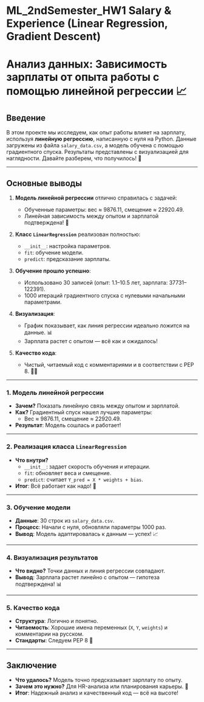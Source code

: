# ML_2ndSemester_HW1  Salary & Experience (Linear Regression, Gradient Descent)

# Анализ данных: Зависимость зарплаты от опыта работы с помощью линейной регрессии 📈

## Введение
В этом проекте мы исследуем, как опыт работы влияет на зарплату, используя **линейную регрессию**, написанную с нуля на Python. Данные загружены из файла `salary_data.csv`, а модель обучена с помощью градиентного спуска. Результаты представлены с визуализацией для наглядности. Давайте разберем, что получилось! 🚀

---

## Основные выводы
1. **Модель линейной регрессии** отлично справилась с задачей:  
   - Обученные параметры: вес ≈ 9876.11, смещение ≈ 22920.49.  
   - Линейная зависимость между опытом и зарплатой подтверждена! 🎉

2. **Класс `LinearRegression`** реализован полностью:  
   - `__init__`: настройка параметров.  
   - `fit`: обучение модели.  
   - `predict`: предсказание зарплаты.  

3. **Обучение прошло успешно**:  
   - Использовано 30 записей (опыт: 1.1–10.5 лет, зарплата: 37731–122391).  
   - 1000 итераций градиентного спуска с нулевыми начальными параметрами.  

4. **Визуализация**:  
   - График показывает, как линия регрессии идеально ложится на данные. 📊  
   - Зарплата растет с опытом — всё как и ожидалось!  

5. **Качество кода**:  
   - Чистый, читаемый код с комментариями и в соответствии с PEP 8. 🧑‍💻  

---

### 1. Модель линейной регрессии
- **Зачем?** Показать линейную связь между опытом и зарплатой.  
- **Как?** Градиентный спуск нашел лучшие параметры:  
  - Вес ≈ 9876.11, смещение ≈ 22920.49.  
- **Результат**: Модель сошлась и работает! 

---

### 2. Реализация класса `LinearRegression`
- **Что внутри?**  
  - `__init__`: задает скорость обучения и итерации.  
  - `fit`: обновляет веса и смещение.  
  - `predict`: считает `Y_pred = X * weights + bias`.  
- **Итог**: Всё работает как надо! 💯  

---

### 3. Обучение модели
- **Данные**: 30 строк из `salary_data.csv`.  
- **Процесс**: Начали с нуля, обновляли параметры 1000 раз.  
- **Вывод**: Модель адаптировалась к данным — успех! 📈  

---

### 4. Визуализация результатов
- **Что видно?** Точки данных и линия регрессии совпадают.  
- **Вывод**: Зарплата растет линейно с опытом — гипотеза подтверждена! 📊  

---

### 5. Качество кода
- **Структура**: Логично и понятно.  
- **Читаемость**: Хорошие имена переменных (`X`, `Y`, `weights`) и комментарии на русском.  
- **Стандарты**: Следуем PEP 8 🍬  

---

## Заключение
- **Что удалось?** Модель точно предсказывает зарплату по опыту.  
- **Зачем это нужно?** Для HR-анализа или планирования карьеры. 🚀  
- **Итог**: Надежный анализ и качественный код — всё на высоте!  



